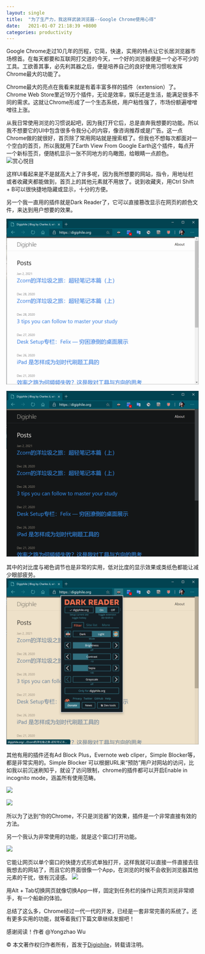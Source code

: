 ```yaml
---
layout: single
title:  "为了生产力，我这样武装浏览器--Google Chrome使用心得"
date:   2021-01-07 21:18:39 +0800
categories: productivity
---
```


Google Chrome走过10几年的历程，它简，快速，实用的特点让它长居浏览器市场榜首。在每天都要和互联网打交道的今天，一个好的浏览器便是一个必不可少的工具。工欲善其事，必先利其器之后，便是培养自己的良好使用习惯啦发挥Chrome最大的功能了。

Chrome最大的亮点在我看来就是有着丰富多样的插件（extension）了。Chrome Web Store里近19万个插件，无论是效率，娱乐还是生活，能满足很多不同的需求。这就让Chrome形成了一个生态系统，用户粘性强了，市场份额遍噌噌噌往上涨。

从我日常使用浏览的习惯说起吧，因为我打开它后，总是直奔我想要的功能。所以我不想要它的UI中包含很多令我分心的内容，像咨询推荐或是广告。这一点Chrome做的就很好，首页除了常用网站就是搜索框了。但我也不想每次都面对一个空白的首页，所以我就用了Earth View From Google Earth这个插件，每点开一个新标签页，便随机显示一张不同地方的鸟瞰图，给眼睛一点颜色。![赏心悦目][image-1]

这样UI看起来是不是就高大上了许多呢，因为我所想要的网站，指令，用地址栏或者收藏夹都能做到，首页上的其他元素就不用放了。说到收藏夹，用Ctrl Shift + B可以很快捷地隐藏或显示，十分的方便。

另一个我一直用的插件就是Dark Reader了，它可以直接篡改显示在网页的颜色文件，来达到用户想要的效果。

![Off][image-2]

![On][image-3]

其中的对比度与褐色调节也是非常的实用，低对比度的显示效果或类纸色都能让减少眼部疲劳。
![长时间看也不累][image-4]

其他有用的插件还有Ad Block Plus，Evernote web cliper，Simple Blocker等，都是非常实用的。Simple Blocker 可以根据URL来“预防”用户对网站的访问，比如我以前沉迷刷知乎，就设了访问限制，chrome的插件都可以开启Enable in incognito mode，涵盖所有使用范畴。

![][image-5]



![][image-6]

所以为了达到“你的Chrome，不只是浏览器”的效果，插件是一个非常直接有效的方法。

另一个我认为非常使用的功能，就是这个窗口打开功能。

![][image-7]

它能让网页以单个窗口的快捷方式形式单独打开，这样我就可以直接一件直接去往我想去的网站了，而且它的界面很像一个App，在浏览的时候不会收到浏览器其他元素的干扰，很有沉浸感。
![][image-8]

用Alt + Tab切换网页就像切换App一样，固定到任务栏的操作让网页浏览非常顺手，有一个船新的体验。

总结了这么多，Chrome经过一代一代的开发，已经是一套非常完善的系统了。还有更多实用的功能，就等着我们下篇文章继续发掘吧！

感谢阅读！作者 @Yongzhao Wu

© 本文著作权归作者所有，首发于[Digiphile](https://digiphile.org)，转载请注明。

[image-1]:	/%E8%B0%B7%E6%AD%8C%E6%B5%8F%E8%A7%88%E5%99%A8/image-20210106193806087.png
[image-2]:	/%E8%B0%B7%E6%AD%8C%E6%B5%8F%E8%A7%88%E5%99%A8/image-20210107090257156.png
[image-3]:	/%E8%B0%B7%E6%AD%8C%E6%B5%8F%E8%A7%88%E5%99%A8/image-20210107090359788.png
[image-4]:	/%E8%B0%B7%E6%AD%8C%E6%B5%8F%E8%A7%88%E5%99%A8/image-20210107090613162.png
[image-5]:	/%E8%B0%B7%E6%AD%8C%E6%B5%8F%E8%A7%88%E5%99%A8/image-20210107195044484.png
[image-6]:	/%E8%B0%B7%E6%AD%8C%E6%B5%8F%E8%A7%88%E5%99%A8/image-20210107195152675.png
[image-7]:	/%E8%B0%B7%E6%AD%8C%E6%B5%8F%E8%A7%88%E5%99%A8/image-20210107201340669.png
[image-8]:	/%E8%B0%B7%E6%AD%8C%E6%B5%8F%E8%A7%88%E5%99%A8/image-20210107201828752.png

